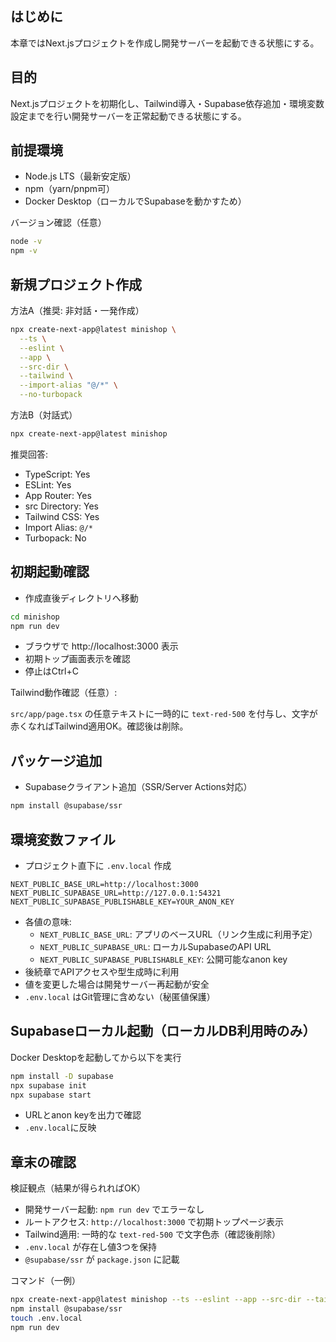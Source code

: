 ## はじめに

本章ではNext.jsプロジェクトを作成し開発サーバーを起動できる状態にする。

## 目的

Next.jsプロジェクトを初期化し、Tailwind導入・Supabase依存追加・環境変数設定までを行い開発サーバーを正常起動できる状態にする。

## 前提環境

- Node.js LTS（最新安定版）
- npm（yarn/pnpm可）
- Docker Desktop（ローカルでSupabaseを動かすため）

バージョン確認（任意）

```bash
node -v
npm -v
```

## 新規プロジェクト作成

方法A（推奨: 非対話・一発作成）

```bash
npx create-next-app@latest minishop \
  --ts \
  --eslint \
  --app \
  --src-dir \
  --tailwind \
  --import-alias "@/*" \
  --no-turbopack
```

方法B（対話式）

```bash
npx create-next-app@latest minishop
```

推奨回答:

- TypeScript: Yes
- ESLint: Yes
- App Router: Yes
- src Directory: Yes
- Tailwind CSS: Yes
- Import Alias: `@/*`
- Turbopack: No

## 初期起動確認

- 作成直後ディレクトリへ移動

```bash
cd minishop
npm run dev
```

- ブラウザで http://localhost:3000 表示
- 初期トップ画面表示を確認
- 停止はCtrl+C

Tailwind動作確認（任意）:

`src/app/page.tsx` の任意テキストに一時的に `text-red-500` を付与し、文字が赤くなればTailwind適用OK。確認後は削除。

## パッケージ追加

- Supabaseクライアント追加（SSR/Server Actions対応）

```bash
npm install @supabase/ssr
```

## 環境変数ファイル

- プロジェクト直下に `.env.local` 作成

```env
NEXT_PUBLIC_BASE_URL=http://localhost:3000
NEXT_PUBLIC_SUPABASE_URL=http://127.0.0.1:54321
NEXT_PUBLIC_SUPABASE_PUBLISHABLE_KEY=YOUR_ANON_KEY
```

- 各値の意味:
  - `NEXT_PUBLIC_BASE_URL`: アプリのベースURL（リンク生成に利用予定）
  - `NEXT_PUBLIC_SUPABASE_URL`: ローカルSupabaseのAPI URL
  - `NEXT_PUBLIC_SUPABASE_PUBLISHABLE_KEY`: 公開可能なanon key
- 後続章でAPIアクセスや型生成時に利用
- 値を変更した場合は開発サーバー再起動が安全
- `.env.local` はGit管理に含めない（秘匿値保護）

## Supabaseローカル起動（ローカルDB利用時のみ）

Docker Desktopを起動してから以下を実行

```bash
npm install -D supabase
npx supabase init
npx supabase start
```

- URLとanon keyを出力で確認
- `.env.local`に反映

## 章末の確認

検証観点（結果が得られればOK）
- 開発サーバー起動: `npm run dev` でエラーなし
- ルートアクセス: `http://localhost:3000` で初期トップページ表示
- Tailwind適用: 一時的な `text-red-500` で文字色赤（確認後削除）
- `.env.local` が存在し値3つを保持
- `@supabase/ssr` が `package.json` に記載

コマンド（一例）
```bash
npx create-next-app@latest minishop --ts --eslint --app --src-dir --tailwind --import-alias "@/*" --no-turbopack
npm install @supabase/ssr
touch .env.local
npm run dev
```
